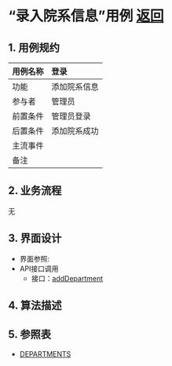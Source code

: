 # “录入院系信息”用例 [返回](../README.md)

## 1. 用例规约

|用例名称|登录|
|-------|:-------------|
|功能|添加院系信息|
|参与者|管理员|
|前置条件| 管理员登录|
|后置条件|添加院系成功|
|主流事件| |
|备注| |

## 2. 业务流程
无

## 3. 界面设计
- 界面参照: 
- API接口调用
    - 接口：[addDepartment](../接口/addDepartment.md)
    
## 4. 算法描述 

    
## 5. 参照表
- [DEPARTMENTS](../数据库设计.md/#DEPARTMENTS)
